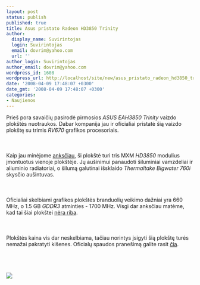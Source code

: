 ```yaml
---
layout: post
status: publish
published: true
title: Asus pristato Radeon HD3850 Trinity
author:
  display_name: Suvirintojas
  login: Suvirintojas
  email: dovrim@yahoo.com
  url: ''
author_login: Suvirintojas
author_email: dovrim@yahoo.com
wordpress_id: 1608
wordpress_url: http://localhost/site/new/asus_pristato_radeon_hd3850_trinity/
date: '2008-04-09 17:48:07 +0300'
date_gmt: '2008-04-09 17:48:07 +0300'
categories:
- Naujienos
---
```

<p>Prieš pora savaičių pasirodė pirmosios <i>ASUS EAH3850 Trinity</i> vaizdo plokštės nuotraukos. Dabar kompanija jau ir oficialiai pristatė šią vaizdo plokštę su trimis <i>RV670</i> grafikos procesoriais.<br />
<br><br />
<br>Kaip jau minėjome <a class="ns" href="http://www.technews.lt/index.php?id=Kas&amp;Id=1346">anksčiau</a>, ši plokštė turi tris MXM <i>HD3850</i> modulius įmontuotus vienoje plokštėje. Jų aušinimui panaudoti šiluminiai vamzdeliai ir aliuminio radiatoriai, o šilumą galutinai išsklaido <i>Thermaltake Bigwater 760i</i> skysčio aušintuvas.<br />
<br><br />
<br>Oficialiai skelbiami grafikos plokštės branduolių veikimo dažniai yra 660 MHz, o 1.5 GB <i>GDDR3</i> atminties - 1700 MHz. Visgi dar anksčiau matėme, kad tai šiai plokštei <a class="ns" href="http://www.technews.lt/index.php?id=Kas&amp;Id=1367">nėra riba</a>.<br />
<br><br />
<br>Plokštės kaina vis dar neskelbiama, tačiau norintys įsigyti šią plokštę turės nemažai pakratyti kišenes. Oficialų spaudos pranešimą galite rasit <a class="ns" href="http://www.asus.com/news_show.aspx?id=10827">čia</a>.<br />
<br><br />
<br><br><img src="http://img87.imageshack.us/img87/9231/news200804082om8.jpg"><br></p>

